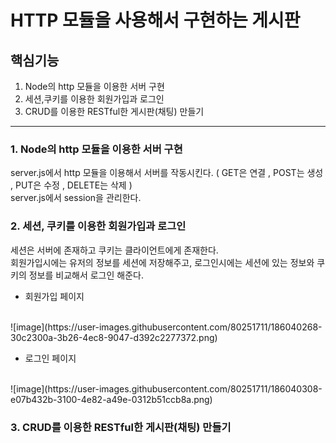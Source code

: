 # HTTP 모듈을 사용해서 구현하는 게시판

## 핵심기능
1. Node의 http 모듈을 이용한 서버 구현
2. 세션,쿠키를 이용한 회원가입과 로그인
3. CRUD를 이용한 RESTful한 게시판(채팅) 만들기
 
---

### 1. Node의 http 모듈을 이용한 서버 구현
server.js에서 http 모듈을 이용해서 서버를 작동시킨다. ( GET은 연결 , POST는 생성 , PUT은 수정 , DELETE는 삭제 ) </br>
server.js에서 session을 관리한다. </br>

### 2. 세션, 쿠키를 이용한 회원가입과 로그인
세션은 서버에 존재하고 쿠키는 클라이언트에게 존재한다. </br>
회원가입시에는 유저의 정보를 세션에 저장해주고, 로그인시에는 세션에 있는 정보와 쿠키의 정보를 비교해서 로그인 해준다. </br>
- 회원가입 페이지
</br>
![image](https://user-images.githubusercontent.com/80251711/186040268-30c2300a-3b26-4ec8-9047-d392c2277372.png) </br>

- 로그인 페이지
</br>
![image](https://user-images.githubusercontent.com/80251711/186040308-e07b432b-3100-4e82-a49e-0312b51ccb8a.png) </br>


### 3. CRUD를 이용한 RESTful한 게시판(채팅) 만들기
